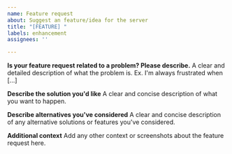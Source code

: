 ```yaml
---
name: Feature request
about: Suggest an feature/idea for the server
title: "[FEATURE] "
labels: enhancement
assignees: ''

---
```


**Is your feature request related to a problem? Please describe.**
A clear and detailed description of what the problem is. Ex. I'm always frustrated when [...]

**Describe the solution you'd like**
A clear and concise description of what you want to happen.

**Describe alternatives you've considered**
A clear and concise description of any alternative solutions or features you've considered.

**Additional context**
Add any other context or screenshots about the feature request here.
